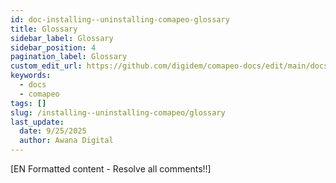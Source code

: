 ```yaml
---
id: doc-installing--uninstalling-comapeo-glossary
title: Glossary
sidebar_label: Glossary
sidebar_position: 4
pagination_label: Glossary
custom_edit_url: https://github.com/digidem/comapeo-docs/edit/main/docs/installing--uninstalling-comapeo/glossary.md
keywords:
  - docs
  - comapeo
tags: []
slug: /installing--uninstalling-comapeo/glossary
last_update:
  date: 9/25/2025
  author: Awana Digital
---
```


[EN Formatted content - Resolve all comments!!]

